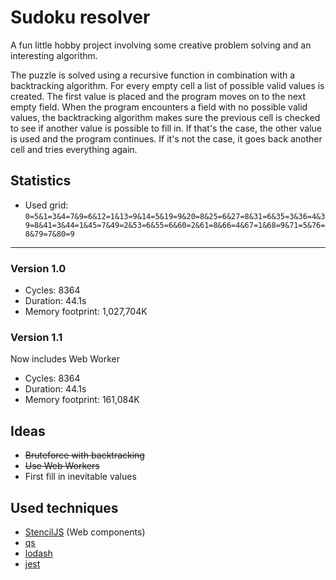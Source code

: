 # Sudoku resolver

A fun little hobby project involving some creative problem solving and an interesting algorithm. 

The puzzle is solved using a recursive function in combination with a backtracking algorithm. For every empty cell a list of possible valid values is created. The first value is placed and the program moves on to the next empty field. When the program encounters a field with no possible valid values, the backtracking algorithm makes sure the previous cell is checked to see if another value is possible to fill in. If that's the case, the other value is used and the program continues. If it's not the case, it goes back another cell and tries everything again.

## Statistics
- Used grid:
`0=5&1=3&4=7&9=6&12=1&13=9&14=5&19=9&20=8&25=6&27=8&31=6&35=3&36=4&39=8&41=3&44=1&45=7&49=2&53=6&55=6&60=2&61=8&66=4&67=1&68=9&71=5&76=8&79=7&80=9`
--- 
### Version 1.0
- Cycles: 8364
- Duration: 44.1s
- Memory footprint: 1,027,704K
### Version 1.1
Now includes Web Worker
- Cycles: 8364
- Duration: 44.1s
- Memory footprint: 161,084K

## Ideas
- ~~Bruteforce with backtracking~~
- ~~Use Web Workers~~
- First fill in inevitable values

## Used techniques
- [StencilJS](https://www.npmjs.com/package/@stencil/core) (Web components)
- [qs](https://www.npmjs.com/package/qs)
- [lodash](https://www.npmjs.com/package/lodash)
- [jest](https://www.npmjs.com/package/jest)